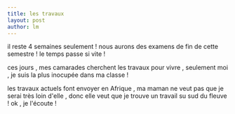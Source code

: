 ```yaml
---
title: les travaux  
layout: post
author: lm
---
```

<p>il reste 4 semaines seulement ! nous aurons des examens de fin de cette semestre ! le temps passe si vite ! </p>
<p>ces jours , mes camarades cherchent les travaux pour vivre , seulement moi , je suis la plus inocupée dans ma classe ! </p>
<p>les travaux actuels font envoyer en Afrique , ma maman ne veut pas que je serai très loin d&#39;elle , donc elle veut que je trouve un travail su sud du fleuve ! ok , je l&#39;écoute ! </p>
<p>&#160;</p>
